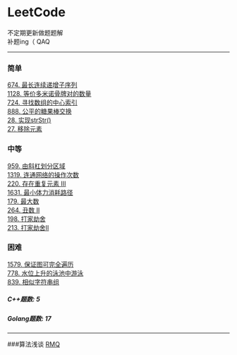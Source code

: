 # LeetCode
不定期更新做题题解  
补题ing（ QAQ

***
### 简单
[674. 最长连续递增子序列](https://github.com/Archangel59/LeetCode/blob/main/674/674.md)  
[1128. 等价多米诺骨牌对的数量](https://github.com/Archangel59/LeetCode/blob/main/1128/1128.md)  
[724. 寻找数组的中心索引](https://github.com/Archangel59/LeetCode/blob/main/724/724.md)  
[888. 公平的糖果棒交换](https://github.com/Archangel59/LeetCode/blob/main/888/888.md)  
[28. 实现strStr()](https://github.com/Archangel59/LeetCode/blob/main/28/28.md)  
[27. 移除元素](https://github.com/Archangel59/LeetCode/blob/main/27/27.md)  

### 中等
[959. 由斜杠划分区域](https://github.com/Archangel59/LeetCode/blob/main/959/959.md)  
[1319. 连通网络的操作次数](https://github.com/Archangel59/LeetCode/blob/main/1319/1319.md)  
[220. 存在重复元素 III](https://github.com/Archangel59/LeetCode/blob/main/220/220.md)  
[1631. 最小体力消耗路径](https://github.com/Archangel59/LeetCode/blob/main/1361/1361.md)  
[179. 最大数](https://github.com/Archangel59/LeetCode/blob/main/179/179.md)  
[264. 丑数 II](https://github.com/Archangel59/LeetCode/blob/main/264/264.md)  
[198. 打家劫舍](https://github.com/Archangel59/LeetCode/blob/main/198/198.md)  
[213. 打家劫舍II](https://github.com/Archangel59/LeetCode/blob/main/213/213.md)  

### 困难
[1579. 保证图可完全遍历](https://github.com/Archangel59/LeetCode/blob/main/1579/1579.md)  
[778. 水位上升的泳池中游泳](https://github.com/Archangel59/LeetCode/blob/main/7778/778.md)  
[839. 相似字符串组](https://github.com/Archangel59/LeetCode/blob/main/839/839.md)  

##### C++题数: 5 
##### Golang题数: 17

***

###算法浅谈
[RMQ](https://github.com/Archangel59/LeetCode/blob/main/algorithm/RMQ.md)